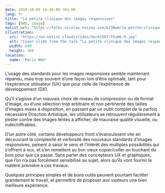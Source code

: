 ```yaml
---
date: 2018-10-06 14:30:00 +02:00
lang: fr
title: "La petite clinique des images responsives"
tags: [RWD, image]
notist_url: "https://talks.nicolas-hoizey.com/b23Bwm/la-petite-clinique-des-images-responsives"
illustration:
  src: "https://on.notist.cloud/slides/deck1507/thumb-0.jpg"
  alt: "Cover slide from the talk “La petite clinique des images responsives”"
  width: 640
  height: 360
location:
  name: "Paris Web"
---
```


L’usage des standards pour les images responsives semble maintenant répandu, mais trop souvent d’une façon loin d’être optimale, tant pour l’expérience utilisateur (UX) que pour celle de l’expérience de développement (DX).

Qu’il s’agisse d’un mauvais choix de niveau de compression ou de format d’image, ou d’une sélection trop arbitraire et non pertinente des tailles d’images mises à disposition, en passant par un oubli complet de la parfois nécessaire Direction Artistique, les utilisateurs se retrouvent régulièrement à pester contre des images lentes à afficher, de mauvaise qualité visuelle, ou indéchiffrables.

D’un autre côté, certains développeurs front s’évanouissent vite en découvrant la complexité et verbosité des nouveaux standards d’images responsives, peinent à saisir le sens et l’intérêt des multiples possibilités qui s’offrent à eux, et s’en remettent au bon vieux copier/coller en touchant du bois pour que ça passe. Sans parler des concepteurs UX et graphiques, que l’on n’a pas forcément sensibilisé au sujet, alors qu’ils vont fournir la matière première à ces travaux.

Quelques principes simples et de bons outils peuvent pourtant faciliter grandement le travail, et permettre de proposer aux visiteurs une bien meilleure expérience.

